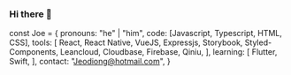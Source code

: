 ### Hi there 👋

<!--
**youz88/youz88** is a ✨ _special_ ✨ repository because its `README.md` (this file) appears on your GitHub profile.

Here are some ideas to get you started:

- 🔭 I’m currently working on ...
- 🌱 I’m currently learning ...
- 👯 I’m looking to collaborate on ...
- 🤔 I’m looking for help with ...
- 💬 Ask me about ...
- 📫 How to reach me: ...
- 😄 Pronouns: ...
- ⚡ Fun fact: ...
-->
const Joe = {
  pronouns: "he" | "him",
  code: [Javascript, Typescript, HTML, CSS],
  tools: [
    React, React Native, VueJS,
    Expressjs,
    Storybook, Styled-Components,
    Leancloud, Cloudbase, Firebase, Qiniu,
  ],
  learning: [
    Flutter, Swift,
  ],
  contact: "Jeodiong@hotmail.com",
}
